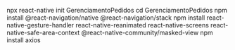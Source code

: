 npx react-native init GerenciamentoPedidos
cd GerenciamentoPedidos
npm install @react-navigation/native @react-navigation/stack
npm install react-native-gesture-handler react-native-reanimated react-native-screens react-native-safe-area-context @react-native-community/masked-view
npm install axios
